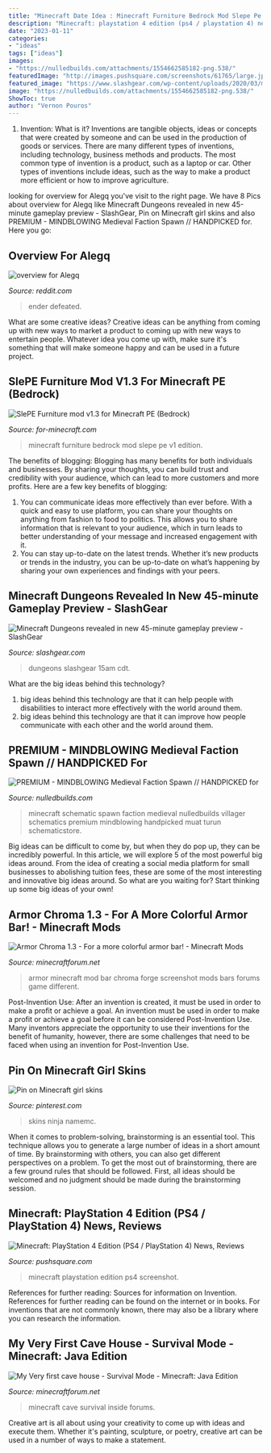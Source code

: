 ```yaml
---
title: "Minecraft Date Idea : Minecraft Furniture Bedrock Mod Slepe Pe V1 Edition"
description: "Minecraft: playstation 4 edition (ps4 / playstation 4) news, reviews"
date: "2023-01-11"
categories:
- "ideas"
tags: ["ideas"]
images:
- "https://nulledbuilds.com/attachments/1554662585182-png.538/"
featuredImage: "http://images.pushsquare.com/screenshots/61765/large.jpg"
featured_image: "https://www.slashgear.com/wp-content/uploads/2020/03/minecraft_dungeon_main-1280x720.jpg"
image: "https://nulledbuilds.com/attachments/1554662585182-png.538/"
ShowToc: true
author: "Vernon Pouros"
---
```



1. Invention: What is it?
Inventions are tangible objects, ideas or concepts that were created by someone and can be used in the production of goods or services. There are many different types of inventions, including technology, business methods and products. The most common type of invention is a product, such as a laptop or car. Other types of inventions include ideas, such as the way to make a product more efficient or how to improve agriculture.

	

		
looking for overview for Alegq you've visit to the right page. We have 8 Pics about overview for Alegq like Minecraft Dungeons revealed in new 45-minute gameplay preview - SlashGear, Pin on Minecraft girl skins and also PREMIUM - MINDBLOWING Medieval Faction Spawn // HANDPICKED for. Here you go:
		
    
## Overview For Alegq

<img loading=lazy src="https://i.redd.it/piuyul2yg0r41.jpg" onerror="this.onerror=null;this.src='https://tse4.mm.bing.net/th?id=OIP._8bRzxCIxFOjo-5E7FtbZQHaEK&amp;pid=15.1';" alt="overview for Alegq">

_Source: reddit.com_

>ender defeated. 

	

What are some creative ideas?
Creative ideas can be anything from coming up with new ways to market a product to coming up with new ways to entertain people. Whatever idea you come up with, make sure it's something that will make someone happy and can be used in a future project.

    
## SlePE Furniture Mod V1.3 For Minecraft PE (Bedrock)

<img loading=lazy src="http://for-minecraft.com/uploads/posts/2018-05/1527787304_slepe-furniture-4.jpg" onerror="this.onerror=null;this.src='https://tse2.mm.bing.net/th?id=OIP.pOqzWKu-04z8cxEoo3WsdwHaFN&amp;pid=15.1';" alt="SlePE Furniture mod v1.3 for Minecraft PE (Bedrock)">

_Source: for-minecraft.com_

>minecraft furniture bedrock mod slepe pe v1 edition. 

	

The benefits of blogging:
Blogging has many benefits for both individuals and businesses. By sharing your thoughts, you can build trust and credibility with your audience, which can lead to more customers and more profits. Here are a few key benefits of blogging: 
1. You can communicate ideas more effectively than ever before. With a quick and easy to use platform, you can share your thoughts on anything from fashion to food to politics. This allows you to share information that is relevant to your audience, which in turn leads to better understanding of your message and increased engagement with it. 
2. You can stay up-to-date on the latest trends. Whether it’s new products or trends in the industry, you can be up-to-date on what’s happening by sharing your own experiences and findings with your peers.

    
## Minecraft Dungeons Revealed In New 45-minute Gameplay Preview - SlashGear

<img loading=lazy src="https://www.slashgear.com/wp-content/uploads/2020/03/minecraft_dungeon_main-1280x720.jpg" onerror="this.onerror=null;this.src='https://tse3.mm.bing.net/th?id=OIP.j3Rndn1BZs4Ta8BmZEYV6QHaEK&amp;pid=15.1';" alt="Minecraft Dungeons revealed in new 45-minute gameplay preview - SlashGear">

_Source: slashgear.com_

>dungeons slashgear 15am cdt. 

	

What are the big ideas behind this technology?
1. big ideas behind this technology are that it can help people with disabilities to interact more effectively with the world around them.
2. big ideas behind this technology are that it can improve how people communicate with each other and the world around them.

    
## PREMIUM - MINDBLOWING Medieval Faction Spawn // HANDPICKED For

<img loading=lazy src="https://nulledbuilds.com/attachments/1554662585182-png.538/" onerror="this.onerror=null;this.src='https://tse3.mm.bing.net/th?id=OIP.Ahj5t6ERjBtAeCh73nuFxwHaEK&amp;pid=15.1';" alt="PREMIUM - MINDBLOWING Medieval Faction Spawn // HANDPICKED for">

_Source: nulledbuilds.com_

>minecraft schematic spawn faction medieval nulledbuilds villager schematics premium mindblowing handpicked muat turun schematicstore. 

	

Big ideas can be difficult to come by, but when they do pop up, they can be incredibly powerful. In this article, we will explore 5 of the most powerful big ideas around. From the idea of creating a social media platform for small businesses to abolishing tuition fees, these are some of the most interesting and innovative big ideas around. So what are you waiting for? Start thinking up some big ideas of your own!

    
## Armor Chroma 1.3 - For A More Colorful Armor Bar! - Minecraft Mods

<img loading=lazy src="https://i.imgur.com/UiMQ2SM.png" onerror="this.onerror=null;this.src='https://tse2.mm.bing.net/th?id=OIP.hT4IlwsyFEWYUAKUzW-hygHaFl&amp;pid=15.1';" alt="Armor Chroma 1.3 - For a more colorful armor bar! - Minecraft Mods">

_Source: minecraftforum.net_

>armor minecraft mod bar chroma forge screenshot mods bars forums game different. 

	

Post-Invention Use: After an invention is created, it must be used in order to make a profit or achieve a goal.
An invention must be used in order to make a profit or achieve a goal before it can be considered Post-Invention Use. Many inventors appreciate the opportunity to use their inventions for the benefit of humanity, however, there are some challenges that need to be faced when using an invention for Post-Invention Use.

    
## Pin On Minecraft Girl Skins

<img loading=lazy src="https://i.pinimg.com/originals/55/6e/98/556e9888ea60da2416fd3210eb11923d.png" onerror="this.onerror=null;this.src='https://tse2.mm.bing.net/th?id=OIP.pQ72IbOCxLsnIeEIlieIOAHaDt&amp;pid=15.1';" alt="Pin on Minecraft girl skins">

_Source: pinterest.com_

>skins ninja namemc. 

	

When it comes to problem-solving, brainstorming is an essential tool. This technique allows you to generate a large number of ideas in a short amount of time. By brainstorming with others, you can also get different perspectives on a problem. To get the most out of brainstorming, there are a few ground rules that should be followed. First, all ideas should be welcomed and no judgment should be made during the brainstorming session.

    
## Minecraft: PlayStation 4 Edition (PS4 / PlayStation 4) News, Reviews

<img loading=lazy src="http://images.pushsquare.com/screenshots/61765/large.jpg" onerror="this.onerror=null;this.src='https://tse4.mm.bing.net/th?id=OIP.uMtC843RNizLZRPKh20l6gHaEK&amp;pid=15.1';" alt="Minecraft: PlayStation 4 Edition (PS4 / PlayStation 4) News, Reviews">

_Source: pushsquare.com_

>minecraft playstation edition ps4 screenshot. 

	

References for further reading: Sources for information on Invention.
References for further reading can be found on the internet or in books. For inventions that are not commonly known, there may also be a library where you can research the information.

    
## My Very First Cave House - Survival Mode - Minecraft: Java Edition

<img loading=lazy src="https://i.imgur.com/CNlsy.png" onerror="this.onerror=null;this.src='https://tse3.mm.bing.net/th?id=OIP.Kt6AbjFgMevvCQzrTiPXZAHaEK&amp;pid=15.1';" alt="My Very first cave house - Survival Mode - Minecraft: Java Edition">

_Source: minecraftforum.net_

>minecraft cave survival inside forums. 

	

Creative art is all about using your creativity to come up with ideas and execute them. Whether it's painting, sculpture, or poetry, creative art can be used in a number of ways to make a statement.

